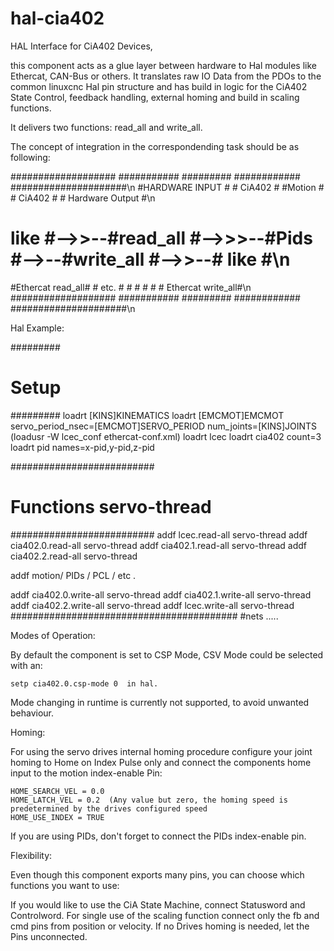 # hal-cia402
HAL Interface for CiA402 Devices,

this component acts as a glue layer between hardware to Hal modules like Ethercat, CAN-Bus or others.
It translates raw IO Data from the PDOs to the common linuxcnc Hal pin structure and has build in logic
for the CiA402 State Control, feedback handling, external homing and build in scaling functions.

It delivers two functions: read_all and write_all.


The concept of integration in the correspondending task should be as following: 



  ###################      ###########       #########     ############      #####################\n
  #HARDWARE INPUT   #      # CiA402  #       #Motion #     #  CiA402  #      #  Hardware Output  #\n
  #  like           #-->>--#read_all #-->>>--#Pids   #-->--#write_all #-->>--#        like       #\n
  #Ethercat read_all#      #  etc.   #       #       #     #          #      # Ethercat write_all#\n
  ###################      ###########       #########     ############      #####################\n




Hal Example:


  #########
  # Setup
  #########
  loadrt [KINS]KINEMATICS
  loadrt [EMCMOT]EMCMOT servo_period_nsec=[EMCMOT]SERVO_PERIOD num_joints=[KINS]JOINTS
  (loadusr -W lcec_conf ethercat-conf.xml)
  loadrt lcec
  loadrt cia402 count=3
  loadrt pid names=x-pid,y-pid,z-pid

  ##########################
  # Functions servo-thread
  ##########################
  addf lcec.read-all servo-thread
  addf cia402.0.read-all servo-thread
  addf cia402.1.read-all servo-thread
  addf cia402.2.read-all servo-thread

  addf motion/ PIDs / PCL / etc .

  addf cia402.0.write-all servo-thread
  addf cia402.1.write-all servo-thread
  addf cia402.2.write-all servo-thread
  addf lcec.write-all servo-thread
  #########################################
  #nets .....


Modes of Operation: 

  By default the component is set to CSP Mode, CSV Mode could be selected with an: 
  
    setp cia402.0.csp-mode 0  in hal.

  Mode changing in runtime is currently not supported, to avoid
  unwanted behaviour.

Homing:

  For using the servo drives internal homing procedure configure your
  joint homing to  Home on Index Pulse only and connect the components
  home input to the motion index-enable Pin:

    HOME_SEARCH_VEL = 0.0
    HOME_LATCH_VEL = 0.2  (Any value but zero, the homing speed is predetermined by the drives configured speed
    HOME_USE_INDEX = TRUE

  If you are using PIDs, don't forget to connect the PIDs index-enable pin.


Flexibility:

  Even though this component exports many pins, you can choose which functions you want to use:

  If you would like to use the CiA State Machine, connect Statusword and Controlword.
  For single use of the scaling function connect only the fb and cmd pins from position or velocity.
  If no Drives homing is needed, let the Pins unconnected.

